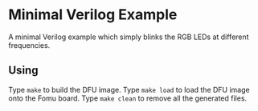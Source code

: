 # Minimal Verilog Example

A minimal Verilog example which simply blinks the RGB LEDs at different
frequencies.

## Using

Type `make` to build the DFU image.
Type `make load` to load the DFU image onto the Fomu board.
Type `make clean` to remove all the generated files.
